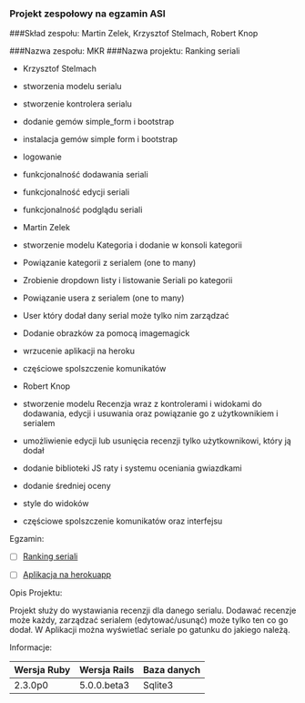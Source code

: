 ### Projekt zespołowy na egzamin ASI

###Skład zespołu:  Martin Zelek, Krzysztof Stelmach, Robert Knop

###Nazwa zespołu: MKR
###Nazwa projektu: Ranking seriali

- Krzysztof Stelmach
 - stworzenia modelu serialu
 - stworzenie kontrolera serialu
 - dodanie gemów simple_form i bootstrap
 - instalacja gemów simple form i bootstrap
 - logowanie
 - funkcjonalność dodawania seriali
 - funkcjonalność edycji seriali
 - funkcjonalność podglądu seriali

- Martin Zelek
 - stworzenie modelu Kategoria i dodanie w konsoli kategorii
 - Powiązanie kategorii z serialem (one to many)
 - Zrobienie dropdown listy i listowanie Seriali po kategorii
 - Powiązanie usera z serialem (one to many)
 - User który dodał dany serial może tylko nim zarządzać
 - Dodanie obrazków za pomocą imagemagick
 - wrzucenie aplikacji na heroku
 - częściowe spolszczenie komunikatów
 
- Robert Knop
 - stworzenie modelu Recenzja wraz z kontrolerami i widokami do dodawania, edycji i usuwania oraz powiązanie go z użytkownikiem i serialem
 - umożliwienie edycji lub usunięcia recenzji tylko użytkownikowi, który ją dodał
 - dodanie biblioteki JS raty i systemu oceniania gwiazdkami
 - dodanie średniej oceny
 - style do widoków
 - częściowe spolszczenie komunikatów oraz interfejsu
 
 

 Egzamin:
 - [ ] [Ranking seriali](egzamin)
 - [ ] [Aplikacja na herokuapp](https://projekt-ruby.herokuapp.com/)




 Opis Projektu:

Projekt służy do wystawiania recenzji dla danego serialu. Dodawać recenzje może każdy, zarządzać serialem (edytować/usunąć) może tylko ten co go dodał. W Aplikacji można wyświetlać seriale po gatunku do jakiego należą.


 Informacje:
 
|Wersja Ruby|Wersja Rails|Baza danych|
|---|---|---|
|2.3.0p0|5.0.0.beta3|Sqlite3|

